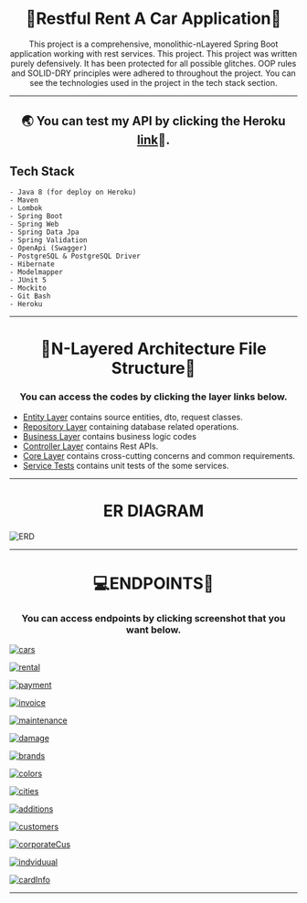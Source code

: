 <h1 align='center'>🚗<strong>Restful Rent A Car Application</strong>🚗</h1>

<p align='center'> 
   This project is a comprehensive, monolithic-nLayered Spring Boot application working with rest services. This project. This project was written purely defensively. It has been protected for all possible glitches. OOP rules and SOLID-DRY principles were adhered to throughout the project. You can see the technologies used in the project in the tech stack section.
</p>

<hr></hr>

<h2 align='center'>🌏 You can test my API by clicking the Heroku <a href="https://rent-a-car-application.herokuapp.com/swagger-ui/index.html">link</a>🔗.</h2>

## Tech Stack
```
- Java 8 (for deploy on Heroku)
- Maven
- Lombok
- Spring Boot
- Spring Web
- Spring Data Jpa
- Spring Validation
- OpenApi (Swagger)
- PostgreSQL & PostgreSQL Driver
- Hibernate
- Modelmapper
- JUnit 5
- Mockito
- Git Bash
- Heroku
```
---

<h1 align='center'>📂N-Layered Architecture File Structure🧱</h1>
<h3 align = 'center'><strong>You can access the codes by clicking the layer links below.</strong></h3>

<ul><li><a href="https://github.com/hzyazilimci/rentACar-App/tree/master/src/main/java/com/turkcell/rentACar/entities">Entity Layer</a> contains source entities, dto, request classes.</li>
      <li><a href="https://github.com/hzyazilimci/rentACar-App/tree/master/src/main/java/com/turkcell/rentACar/dataAccess">Repository Layer</a> containing database related operations.</li>
      <li><a href="https://github.com/hzyazilimci/rentACar-App/tree/master/src/main/java/com/turkcell/rentACar/business">Business Layer</a> contains business logic codes</li>
       <li><a href="https://github.com/hzyazilimci/rentACar-App/tree/master/src/main/java/com/turkcell/rentACar/api">Controller Layer</a> contains Rest APIs.</li>
       <li><a href="https://github.com/hzyazilimci/rentACar-App/tree/master/src/main/java/com/turkcell/rentACar/core">Core Layer</a> contains cross-cutting concerns and common requirements.</li>
      <li><a href="https://github.com/hzyazilimci/rentACar-App/tree/master/src/test/java/com/turkcell/rentACar/business/concretes">Service Tests</a> contains unit tests of the some services.</li>
</ul>

---

<h1 align='center'>ER DIAGRAM</h1>

![ERD](https://user-images.githubusercontent.com/83385573/171025062-e2f9d4b9-5bc4-431c-894e-bda1e417ea9d.JPG)

---

<h1 align='center'>💻ENDPOINTS📱</h1>
<h3 align = 'center'><strong>You can access endpoints by clicking screenshot that you want below.</strong></h3>

<a href="https://github.com/hzyazilimci/rentACar-App/blob/master/src/main/java/com/turkcell/rentACar/api/controllers/CarsController.java">![cars](https://user-images.githubusercontent.com/83385573/171030427-6bce88f2-afcf-404c-8c56-f2dc4b2cbe72.JPG)</a>

<a href="https://github.com/hzyazilimci/rentACar-App/blob/master/src/main/java/com/turkcell/rentACar/api/controllers/RentalsController.java">![rental](https://user-images.githubusercontent.com/83385573/171030578-3421803a-2a7f-4f17-91dc-1aca3de7b33f.JPG)</a>

<a href="https://github.com/hzyazilimci/rentACar-App/blob/master/src/main/java/com/turkcell/rentACar/api/controllers/PaymentsController.java">![payment](https://user-images.githubusercontent.com/83385573/171030588-794ae5b2-76e6-459d-aa35-450a8a6bc3df.JPG)</a>

<a href="https://github.com/hzyazilimci/rentACar-App/blob/master/src/main/java/com/turkcell/rentACar/api/controllers/InvoicesController.java">![invoice](https://user-images.githubusercontent.com/83385573/171030599-4db4627e-aae7-4f79-8c1c-c2ba51656117.JPG)</a>

<a href="https://github.com/hzyazilimci/rentACar-App/blob/master/src/main/java/com/turkcell/rentACar/api/controllers/CarMaintenancesController.java">![maintenance](https://user-images.githubusercontent.com/83385573/171030619-af322fc1-12cb-49dd-85da-ee674e0903ed.JPG)</a>

<a href="https://github.com/hzyazilimci/rentACar-App/blob/master/src/main/java/com/turkcell/rentACar/api/controllers/CarDamagesController.java">![damage](https://user-images.githubusercontent.com/83385573/171030628-f8445828-d394-4ccd-90e0-d3c665239760.JPG)</a>

<a href="https://github.com/hzyazilimci/rentACar-App/blob/master/src/main/java/com/turkcell/rentACar/api/controllers/BrandsController.java">![brands](https://user-images.githubusercontent.com/83385573/171030476-067426e1-942d-4812-9dba-d59e6fff92dd.JPG)</a>

<a href="https://github.com/hzyazilimci/rentACar-App/blob/master/src/main/java/com/turkcell/rentACar/api/controllers/ColorsController.java">![colors](https://user-images.githubusercontent.com/83385573/171030496-be605cb2-d4d6-41bb-9a9a-0ab32b789419.JPG)</a>

<a href = "https://github.com/hzyazilimci/rentACar-App/blob/master/src/main/java/com/turkcell/rentACar/api/controllers/CitiesController.java">![cities](https://user-images.githubusercontent.com/83385573/171030512-dd4f42a3-c52d-4cf9-9ffd-8e3f902ff9ab.JPG)</a>

<a href = "https://github.com/hzyazilimci/rentACar-App/blob/master/src/main/java/com/turkcell/rentACar/api/controllers/AdditionsController.java"> ![additions](https://user-images.githubusercontent.com/83385573/171030545-535ed5e1-a304-4157-afde-a0aae2be1a25.JPG)</a>

<a href="https://github.com/hzyazilimci/rentACar-App/blob/master/src/main/java/com/turkcell/rentACar/api/controllers/CustomersController.java">![customers](https://user-images.githubusercontent.com/83385573/171030819-168af1d0-73cf-44d0-8af1-0d7c657db82c.JPG)</a>

<a href="https://github.com/hzyazilimci/rentACar-App/blob/master/src/main/java/com/turkcell/rentACar/api/controllers/CorporateCustomersController.java">![corporateCus](https://user-images.githubusercontent.com/83385573/171030852-56f91204-3162-44e2-9ddf-36e47b5af1ad.JPG)</a>

<a href="https://github.com/hzyazilimci/rentACar-App/blob/master/src/main/java/com/turkcell/rentACar/api/controllers/IndividualCustomersController.java">![indviduual](https://user-images.githubusercontent.com/83385573/171030871-2dce8c77-d24c-442a-89df-976d3928c0cb.JPG)</a>

<a href="https://github.com/hzyazilimci/rentACar-App/blob/master/src/main/java/com/turkcell/rentACar/api/controllers/CardInfosController.java">![cardInfo](https://user-images.githubusercontent.com/83385573/171030883-4ebb9383-253b-47c1-ab48-234f9289e959.JPG)</a>

---


